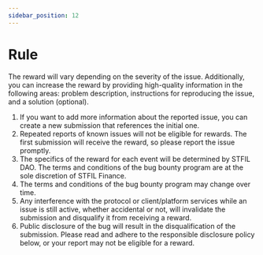 ```yaml
---
sidebar_position: 12
---
```


# Rule
The reward will vary depending on the severity of the issue. Additionally, you can increase the reward by providing high-quality information in the following areas: problem description, instructions for reproducing the issue, and a solution (optional).

1. If you want to add more information about the reported issue, you can create a new submission that references the initial one.
2. Repeated reports of known issues will not be eligible for rewards. The first submission will receive the reward, so please report the issue promptly.
3. The specifics of the reward for each event will be determined by STFIL DAO. The terms and conditions of the bug bounty program are at the sole discretion of STFIL Finance.
4. The terms and conditions of the bug bounty program may change over time.
5. Any interference with the protocol or client/platform services while an issue is still active, whether accidental or not, will invalidate the submission and disqualify it from receiving a reward.
6. Public disclosure of the bug will result in the disqualification of the submission. Please read and adhere to the responsible disclosure policy below, or your report may not be eligible for a reward.
